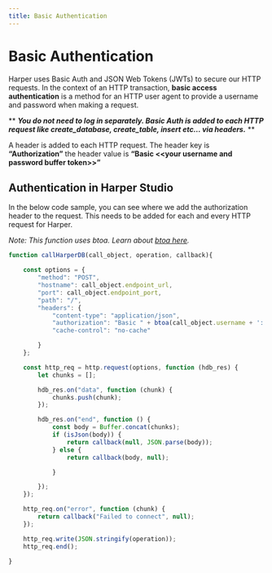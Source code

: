 ```yaml
---
title: Basic Authentication
---
```


# Basic Authentication

Harper uses Basic Auth and JSON Web Tokens (JWTs) to secure our HTTP requests. In the context of an HTTP transaction, **basic access authentication** is a method for an HTTP user agent to provide a username and password when making a request.

** _**You do not need to log in separately. Basic Auth is added to each HTTP request like create\_database, create\_table, insert etc… via headers.**_ **

A header is added to each HTTP request. The header key is **“Authorization”** the header value is **“Basic &lt;&lt;your username and password buffer token>>”**

## Authentication in Harper Studio

In the below code sample, you can see where we add the authorization header to the request. This needs to be added for each and every HTTP request for Harper.

_Note: This function uses btoa. Learn about_ [_btoa here_](https:/developer.mozilla.org/en-US/docs/Web/API/btoa)_._

```javascript
function callHarperDB(call_object, operation, callback){

    const options = {
        "method": "POST",
        "hostname": call_object.endpoint_url,
        "port": call_object.endpoint_port,
        "path": "/",
        "headers": {
            "content-type": "application/json",
            "authorization": "Basic " + btoa(call_object.username + ':' + call_object.password),
            "cache-control": "no-cache"

        }
    };

    const http_req = http.request(options, function (hdb_res) {
        let chunks = [];

        hdb_res.on("data", function (chunk) {
            chunks.push(chunk);
        });

        hdb_res.on("end", function () {
            const body = Buffer.concat(chunks);
            if (isJson(body)) {
                return callback(null, JSON.parse(body));
            } else {
                return callback(body, null);

            }

        });
    });

    http_req.on("error", function (chunk) {
        return callback("Failed to connect", null);
    });

    http_req.write(JSON.stringify(operation));
    http_req.end();

}
```
